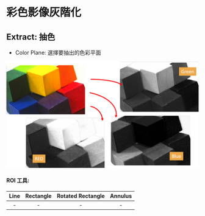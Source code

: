 # 彩色影像灰階化

## Extract: 抽色

* Color Plane: 選擇要抽出的色彩平面

![](../../../.gitbook/assets/tu-pian-10.png)



#### ROI 工具:

|              Line              |         Rectangle         | Rotated Rectangle |        Annulus        |
| :---: | :---: | :---: | :---: |
| - | - | - | - |



